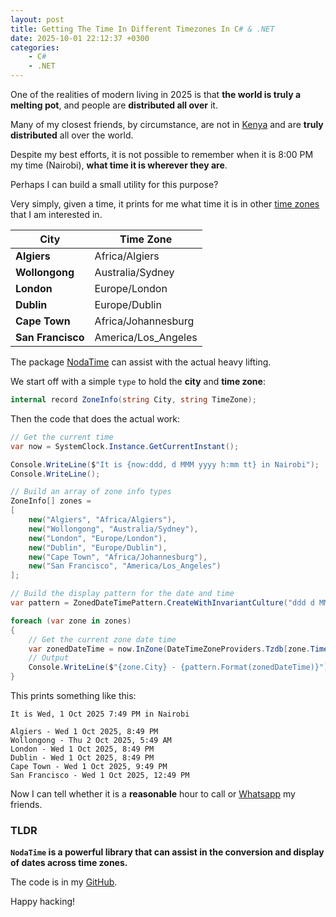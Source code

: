 ```yaml
---
layout: post
title: Getting The Time In Different Timezones In C# & .NET
date: 2025-10-01 22:12:37 +0300
categories:
    - C#
    - .NET
---
```


One of the realities of modern living in 2025 is that **the world is truly a melting pot**, and people are **distributed all over** it.

Many of my closest friends, by circumstance, are not in [Kenya](https://magicalkenya.com/) and are **truly distributed** all over the world.

Despite my best efforts, it is not possible to remember when it is 8:00 PM my time (Nairobi), **what time it is wherever they are**.

Perhaps I can build a small utility for this purpose?

Very simply, given a time, it prints for me what time it is in other [time zones](https://en.wikipedia.org/wiki/List_of_tz_database_time_zones) that I am interested in.

| City              | Time Zone           |
| ----------------- | ------------------- |
| **Algiers**       | Africa/Algiers      |
| **Wollongong**    | Australia/Sydney    |
| **London**        | Europe/London       |
| **Dublin**        | Europe/Dublin       |
| **Cape Town**     | Africa/Johannesburg |
| **San Francisco** | America/Los_Angeles |

The package [NodaTime](https://nodatime.org/) can assist with the actual heavy lifting.

We start off with a simple `type` to hold the **city** and **time zone**:

```c#
internal record ZoneInfo(string City, string TimeZone);
```

Then the code that does the actual work:

```c#
// Get the current time
var now = SystemClock.Instance.GetCurrentInstant();

Console.WriteLine($"It is {now:ddd, d MMM yyyy h:mm tt} in Nairobi");
Console.WriteLine();

// Build an array of zone info types
ZoneInfo[] zones =
[
    new("Algiers", "Africa/Algiers"),
    new("Wollongong", "Australia/Sydney"),
    new("London", "Europe/London"),
    new("Dublin", "Europe/Dublin"),
    new("Cape Town", "Africa/Johannesburg"),
    new("San Francisco", "America/Los_Angeles")
];

// Build the display pattern for the date and time
var pattern = ZonedDateTimePattern.CreateWithInvariantCulture("ddd d MMM yyyy, h:mm tt", DateTimeZoneProviders.Tzdb);

foreach (var zone in zones)
{
    // Get the current zone date time
    var zonedDateTime = now.InZone(DateTimeZoneProviders.Tzdb[zone.TimeZone]);
    // Output
    Console.WriteLine($"{zone.City} - {pattern.Format(zonedDateTime)}");
}
```

This prints something like this:

```plaintext
It is Wed, 1 Oct 2025 7:49 PM in Nairobi

Algiers - Wed 1 Oct 2025, 8:49 PM
Wollongong - Thu 2 Oct 2025, 5:49 AM
London - Wed 1 Oct 2025, 8:49 PM
Dublin - Wed 1 Oct 2025, 8:49 PM
Cape Town - Wed 1 Oct 2025, 9:49 PM
San Francisco - Wed 1 Oct 2025, 12:49 PM

```

Now I can tell whether it is a **reasonable** hour to call or [Whatsapp](https://www.whatsapp.com/) my friends.

### TLDR

**`NodaTime` is a powerful library that can assist in the conversion and display of dates across time zones.**

The code is in my [GitHub](https://github.com/conradakunga/BlogCode/tree/master/2025-10-01%20-%20TimezoneInfo).

Happy hacking!
